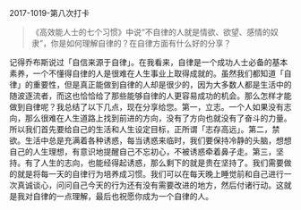 2017-1019-第八次打卡

> 《高效能人士的七个习惯》中说“不自律的人就是情欲、欲望、感情的奴隶”，你是如何理解自律的？在自律方面有什么好的分享？

记得乔布斯说过「自信来源于自律」。在我看来，自律是一个成功人士必备的基本素养，一个不懂得自律的人是很难在人生事业上取得成就的。虽然我们都知道「自律」的重要性，但是真正能做到自律的人却是很少的，因为大多数人都是生活中的随波逐流者，而这也恰恰给了那些能够自律的人更容易成功的机会。那么怎样才能做到自律呢？我总结了以下几点，现在分享给您。第一，立志。一个人如果没有志向，那么很难在人生道路上找到前进的方向，没有了方向也就没有了奋斗的力量。所以我们首先要给自己的生活和人生设定目标，正所谓「志存高远」。第二，禁欲。生活中总是充满着各种诱惑，每当诱惑来临时，我们要保持冷静的头脑，想想自己的人生理想，有意识地提醒自己不忘初心，不被诱惑牵着鼻子走。第三，坚持。有了人生的志向，也能经得起诱惑，那么剩下的就是贵在坚持了。我们需要做的就是将每一天的自律行为培养成习惯。我们可以在每天晚上睡觉前和自己进行一次真诚谈心，问问自己今天的行为还有没有需要改进的地方，然后付诸行动。这就是我对自律的一点理解，最后也祝愿你成为一个自律的人。
